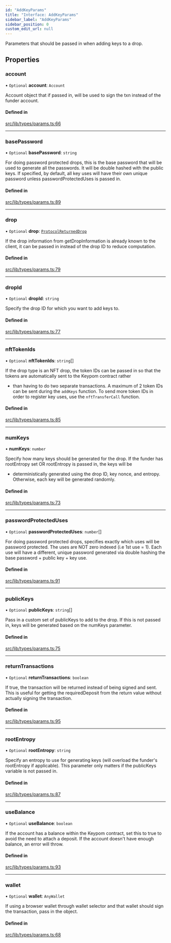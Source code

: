 ```yaml
---
id: "AddKeyParams"
title: "Interface: AddKeyParams"
sidebar_label: "AddKeyParams"
sidebar_position: 0
custom_edit_url: null
---
```


Parameters that should be passed in when adding keys to a drop.

## Properties

### account

• `Optional` **account**: `Account`

Account object that if passed in, will be used to sign the txn instead of the funder account.

#### Defined in

[src/lib/types/params.ts:66](https://github.com/keypom/keypom-js/blob/8c566df/src/lib/types/params.ts#L66)

___

### basePassword

• `Optional` **basePassword**: `string`

For doing password protected drops, this is the base password that will be used to generate all the passwords. It will be double hashed with the public keys. If specified, by default, all key uses will have their own unique password unless passwordProtectedUses is passed in.

#### Defined in

[src/lib/types/params.ts:89](https://github.com/keypom/keypom-js/blob/8c566df/src/lib/types/params.ts#L89)

___

### drop

• `Optional` **drop**: [`ProtocolReturnedDrop`](ProtocolReturnedDrop.md)

If the drop information from getDropInformation is already known to the client, it can be passed in instead of the drop ID to reduce computation.

#### Defined in

[src/lib/types/params.ts:79](https://github.com/keypom/keypom-js/blob/8c566df/src/lib/types/params.ts#L79)

___

### dropId

• `Optional` **dropId**: `string`

Specify the drop ID for which you want to add keys to.

#### Defined in

[src/lib/types/params.ts:77](https://github.com/keypom/keypom-js/blob/8c566df/src/lib/types/params.ts#L77)

___

### nftTokenIds

• `Optional` **nftTokenIds**: `string`[]

If the drop type is an NFT drop, the token IDs can be passed in so that the tokens are automatically sent to the Keypom contract rather
   * than having to do two separate transactions. A maximum of 2 token IDs can be sent during the `addKeys` function. To send more token IDs in
order to register key uses, use the `nftTransferCall` function.

#### Defined in

[src/lib/types/params.ts:85](https://github.com/keypom/keypom-js/blob/8c566df/src/lib/types/params.ts#L85)

___

### numKeys

• **numKeys**: `number`

Specify how many keys should be generated for the drop. If the funder has rootEntropy set OR rootEntropy is passed in, the keys will be
   * deterministically generated using the drop ID, key nonce, and entropy. Otherwise, each key will be generated randomly.

#### Defined in

[src/lib/types/params.ts:73](https://github.com/keypom/keypom-js/blob/8c566df/src/lib/types/params.ts#L73)

___

### passwordProtectedUses

• `Optional` **passwordProtectedUses**: `number`[]

For doing password protected drops, specifies exactly which uses will be password protected. The uses are NOT zero indexed (i.e 1st use = 1). Each use will have a different, unique password generated via double hashing the base password + public key + key use.

#### Defined in

[src/lib/types/params.ts:91](https://github.com/keypom/keypom-js/blob/8c566df/src/lib/types/params.ts#L91)

___

### publicKeys

• `Optional` **publicKeys**: `string`[]

Pass in a custom set of publicKeys to add to the drop. If this is not passed in, keys will be generated based on the numKeys parameter.

#### Defined in

[src/lib/types/params.ts:75](https://github.com/keypom/keypom-js/blob/8c566df/src/lib/types/params.ts#L75)

___

### returnTransactions

• `Optional` **returnTransactions**: `boolean`

If true, the transaction will be returned instead of being signed and sent. This is useful for getting the requiredDeposit from the return value without actually signing the transaction.

#### Defined in

[src/lib/types/params.ts:95](https://github.com/keypom/keypom-js/blob/8c566df/src/lib/types/params.ts#L95)

___

### rootEntropy

• `Optional` **rootEntropy**: `string`

Specify an entropy to use for generating keys (will overload the funder's rootEntropy if applicable). This parameter only matters if the publicKeys variable is not passed in.

#### Defined in

[src/lib/types/params.ts:87](https://github.com/keypom/keypom-js/blob/8c566df/src/lib/types/params.ts#L87)

___

### useBalance

• `Optional` **useBalance**: `boolean`

If the account has a balance within the Keypom contract, set this to true to avoid the need to attach a deposit. If the account doesn't have enough balance, an error will throw.

#### Defined in

[src/lib/types/params.ts:93](https://github.com/keypom/keypom-js/blob/8c566df/src/lib/types/params.ts#L93)

___

### wallet

• `Optional` **wallet**: `AnyWallet`

If using a browser wallet through wallet selector and that wallet should sign the transaction, pass in the object.

#### Defined in

[src/lib/types/params.ts:68](https://github.com/keypom/keypom-js/blob/8c566df/src/lib/types/params.ts#L68)
